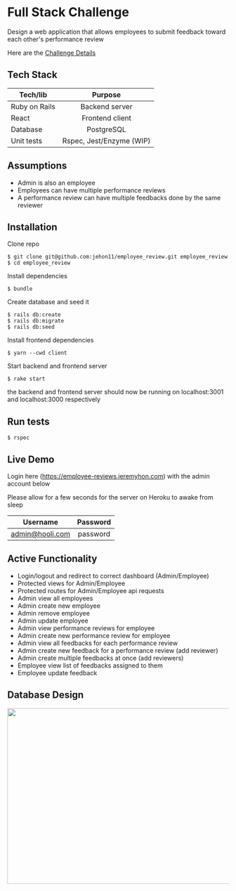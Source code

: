 # Full Stack Challenge

Design a web application that allows employees to submit feedback toward each other's performance review

Here are the [Challenge Details](https://github.com/Pay-Baymax/FullStackEngineerChallenge)

## Tech Stack

| Tech/lib | Purpose |
|---------------|:------------------:|
| Ruby on Rails | Backend server |
| React | Frontend client |
| Database | PostgreSQL |
| Unit tests | Rspec, Jest/Enzyme (WIP) |

## Assumptions

- Admin is also an employee
- Employees can have multiple performance reviews
- A performance review can have multiple feedbacks done by the same reviewer

## Installation

Clone repo

```
$ git clone git@github.com:jehon11/employee_review.git employee_review
$ cd employee_review
```

Install dependencies
```
$ bundle
```

Create database and seed it
```
$ rails db:create
$ rails db:migrate
$ rails db:seed
```

Install frontend dependencies
```
$ yarn --cwd client
```

Start backend and frontend server
```
$ rake start
```

the backend and frontend server should now be running on localhost:3001 and localhost:3000 respectively

## Run tests

```
$ rspec
```

## Live Demo

Login here (https://employee-reviews.jeremyhon.com) with the admin account below

Please allow for a few seconds for the server on Heroku to awake from sleep

| Username 	| Password 	|
|-----------------	|:--------:	|
| admin@hooli.com 	| password 	|

## Active Functionality

- Login/logout and redirect to correct dashboard (Admin/Employee)
- Protected views for Admin/Employee
- Protected routes for Admin/Employee api requests
- Admin view all employees
- Admin create new employee
- Admin remove employee 
- Admin update employee
- Admin view performance reviews for employee
- Admin create new performance review for employee
- Admin view all feedbacks for each performance review
- Admin create new feedback for a performance review (add reviewer)
- Admin create multiple feedbacks at once (add reviewers)
- Employee view list of feedbacks assigned to them
- Employee update feedback

## Database Design

<p align="left">
  <img width="725" height="400" src="https://res.cloudinary.com/dmzwcfe2e/image/upload/v1561557847/Screen_Shot_2019-06-26_at_23.02.38.png">
</p>
